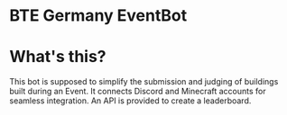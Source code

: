 # BTE Germany EventBot

# What's this?
This bot is supposed to simplify the submission and judging of buildings built during an Event. It connects Discord and Minecraft accounts for seamless integration. An API is provided to create a leaderboard.
